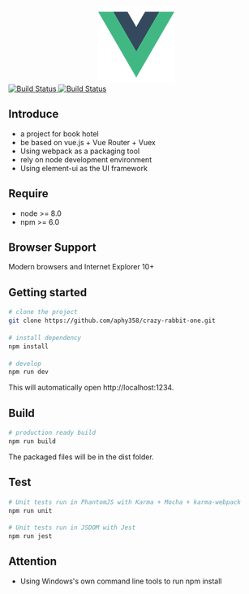 <div align=center>
	<img src="/src/assets/logo.png" width="150" height="150" alt=""/>
</div>


<a align=center href="https://travis-ci.org/aphy358/crazy-rabbit-one">
	<img src="https://travis-ci.org/aphy358/crazy-rabbit-one.svg?branch=master" alt="Build Status"/>
</a>
<a align=center href="https://coveralls.io/github/aphy358/crazy-rabbit-one">
	<img src="https://coveralls.io/repos/github/aphy358/crazy-rabbit-one/badge.svg" alt="Build Status"/>
</a>





## Introduce
* a project for book hotel
* be based on vue.js + Vue Router + Vuex
* Using webpack as a packaging tool
* rely on node development environment
* Using element-ui as the UI framework

## Require
* node >= 8.0
* npm >= 6.0

## Browser Support
Modern browsers and Internet Explorer 10+

## Getting started

```bash
# clone the project
git clone https://github.com/aphy358/crazy-rabbit-one.git

# install dependency
npm install

# develop
npm run dev
```

This will automatically open http://localhost:1234.

## Build
```bash
# production ready build
npm run build
```

The packaged files will be in the dist folder.

## Test
```bash
# Unit tests run in PhantomJS with Karma + Mocha + karma-webpack
npm run unit

# Unit tests run in JSDOM with Jest
npm run jest
```

## Attention
* Using Windows's own command line tools to run npm install